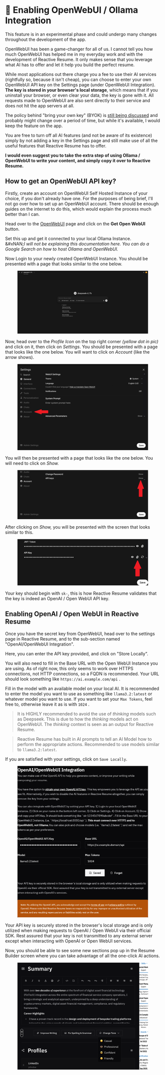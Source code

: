 # 🧠 Enabling OpenWebUI / Ollama Integration

This feature is in an experimental phase and could undergo many changes throughout the development of the app.

OpenWebUI has been a game-changer for all of us. I cannot tell you how much OpenWebUI has helped me in my everyday work and with the development of Reactive Resume. It only makes sense that you leverage what AI has to offer and let it help you build the perfect resume.

While most applications out there charge you a fee to use their AI services (rightfully so, because it isn't cheap), you can choose to enter your own OpenWebUI API key on the Settings page (under OpenWebUI Integration). **The key is stored in your browser's local storage**, which means that if you uninstall your browser, or even clear your data, the key is gone with it. All requests made to OpenWebUI are also sent directly to their service and does not hit the app servers at all.

The policy behind "bring your own key" (BYOK) is [still being discussed](https://community.openai.com/t/openais-bring-your-own-key-policy/14538/46) and probably might change over a period of time, but while it's available, I would keep the feature on the app.

You are free to turn off all AI features (and not be aware of its existence) simply by not adding a key in the Settings page and still make use of all the useful features that Reactive Resume has to offer.

**I would even suggest you to take the extra step of using Ollama / OpenWebUI to write your content, and simply copy it over to Reactive Resume.**

## How to get an OpenWebUI API key?

Firstly, create an account on OpenWebUI Self Hosted Instance of your choice, if you don't already have one. For the purposes of being brief, I'll not go over how to set up an OpenWebUI account. There should be enough guides on the internet to do this, which would explain the process much better than I can.

Head over to the [OpenWebUI](https://openwebui.com/) page and click on the **Get Open WebUI** button.

Set this up and get it connected to your local Ollama Instance.\
&#xNAN;_&#x49; will not be explaining this documentation here. You can do a Google Search on how to host Ollama and OpenWebUI._

Now Login to your newly created OpenWebUI Instance. You should be presented with a page that looks similar to the one below.

<figure><img src="../.gitbook/assets/OpenWebUI-Main-Page.png" alt=""><figcaption></figcaption></figure>

Now, head over to the _Profile Icon_ on the top right corner _(yellow dot in pic)_ and click on it, then click on _Settings_. You should be presented with a page that looks like the one below. You will want to click on _Account_ (like the arrow shows).

<figure><img src="../.gitbook/assets/OpenWebUI-Account-Settings.png" alt=""><figcaption></figcaption></figure>

You will then be presented with a page that looks like the one below. You will need to click on _Show._

<figure><img src="../.gitbook/assets/OpenWebUI-Show-API-Key.png" alt=""><figcaption></figcaption></figure>

After clicking on _Show,_ you will be presented with the screen that looks similar to this.

<figure><img src="../.gitbook/assets/OpenWebUI-Copy-API-Key.png" alt=""><figcaption></figcaption></figure>

Your key should begin with `sk-`, this is how Reactive Resume validates that the key is indeed an OpenAI / Open WebUI API key.

## Enabling OpenAI / Open WebUI in Reactive Resume

Once you have the secret key from OpenWebUI, head over to the settings page in Reactive Resume, and to the sub-section named "OpenAI/OpenWebUI Integration".

Here, you can enter the API key provided, and click on "Store Locally".

You will also need to fill in the Base URL with the Open WebUI Instance you are using. As of right now, this only seems to work over HTTPS connections, not HTTP connections, so a FQDN is recommended. Your URL should look something like `https://ai.example.com/api` .

Fill in the model with an available model on your local AI. It is recommended to enter the model you want to use as something like `llama3.2:latest`  or whatever model you want to use. If you want to set your `Max Tokens`, feel free to, otherwise leave it as is with `1024` .&#x20;

> It is HIGHLY recommended to avoid the use of _thinking_ models such as Deepseek. This is due to how the _thinking_ models act on OpenWebUI. The _thinking_ context is seen as an output for Reactive Resume.

> Reactive Resume has built in AI prompts to tell an AI Model how to perform the appropriate actions. Recommended to use models similar to `llama3.2:latest`.

If you are satisfied with your settings, click on `Save Locally`.

<figure><img src="../.gitbook/assets/Reactive-Resume-OpenAI-Integration.png" alt=""><figcaption></figcaption></figure>

Your API key is securely stored in the browser's local storage and is only utilized when making requests to OpenAI / Open WebUI via their official SDK. Rest assured that your key is not transmitted to any external server except when interacting with OpenAI or Open WebUI services.

Now, you should be able to see some new sections pop up in the Resume Builder screen where you can take advantage of all the one-click AI actions.

<figure><img src="../.gitbook/assets/OpenAI-Use.png" alt=""><figcaption></figcaption></figure>
